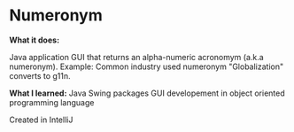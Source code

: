# Numeronym

**What it does:**

Java application GUI that returns an alpha-numeric acronomym (a.k.a numeronym).
Example:
    Common industry used numeronym "Globalization" converts to g11n.

**What I learned:**
    Java Swing packages
    GUI developement in object oriented programming language
    
Created in IntelliJ
